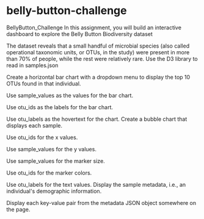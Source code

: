 # belly-button-challenge
BellyButton_Challenge
In this assignment, you will build an interactive dashboard to explore the Belly Button Biodiversity dataset

The dataset reveals that a small handful of microbial species (also called operational taxonomic units, or OTUs, in the study) were present in more than 70% of people, while the rest were relatively rare. Use the D3 library to read in samples.json

Create a horizontal bar chart with a dropdown menu to display the top 10 OTUs found in that individual.

Use sample_values as the values for the bar chart.

Use otu_ids as the labels for the bar chart.

Use otu_labels as the hovertext for the chart.
Create a bubble chart that displays each sample.

Use otu_ids for the x values.

Use sample_values for the y values.

Use sample_values for the marker size.

Use otu_ids for the marker colors.

Use otu_labels for the text values.
Display the sample metadata, i.e., an individual's demographic information.

Display each key-value pair from the metadata JSON object somewhere on the page.